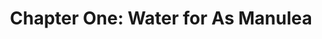 ---
permalink: /projects/chapter-two-education-for-as-manulea
layout: project
menu-color: 'dark'
title: "Chapter One: Water for As Manulea"
custom_css:
  - '/assets/css/project.css'
custom_js: 
  - '/assets/js/project.js'
# Content
headerImageUrl: https://lh3.googleusercontent.com/PeOXudwHFQIUfNPBRn_B5qM04XgXgOZmXMr53FaDZi1GdN4QHHrwYwCHB1FbcQivEs4wIbtLpccfHSP88xoyIV9h61FrrJ7joQwqvidE2kT3STUShIpDI_IwkEr04Pv6k7jeFBpar73t7EJ6ckLQV5QQl2meBWKgUbCURF3LWa04N6pZ5_MSE0VaY7i7A32pk-H6L0-bmP4ZJ0Om8ZXQiNU9C0RlRkKMIqMPVmYK_0gEthMO9H-wKI3zVNzLiw-Jjxivohd6IuFTUqerXceRLgZsMagXxeX8nPbH6e-xSYVdQCzdZpKVANSgLfxOM2W_Z7cYwQEstIsrrC2JPIRk01RYaTeIfY2i_mfg1zK8uvEBJizcWj9Eg_ijNuLEAYCLfl0RdMbLeMYWbW9gzpfj0iR7YMQ2ntgFRe6X7hNzxYMVB7rRerf2d_Av2yKexH2CrNLVAX82jvfvBG35k_Wa503Jgydf76knmHBR1SjckgUflujXTEkl3Fl8G5YQoQBWrGBSIHPtYHJGdy1XhaSBXWYT-PRr14Z2Nm0uvWg-X0yoeo3hWPJt8dVtQifhdFgoE9KtM5Li-LVCPnVf1gG6-9Pyeju0gyHfVzSdJMTsYDF3g40M9bXbof48kCssZq1Jt6FbP8wvf34vN78mPNpSWLhOpRABzjRAN3qKHVwsRR9vZne_o3NFZT0tNO342FaxSSEzScyXTwgqmkMOpiU-xAR4PxamkS0zVGUV7dX25gobpV2_-VjArnA=w2360-h1574-no
title: "Chapter One: Water for As Manulea"
location: "Desa As Manulea, Nusa Tenggara Timur"
sections:
  background:
    tabName: "Background"
    tabContent: |
      <div class="embed-responsive embed-responsive-16by9">
        <iframe class="embed-responsive-item" src="https://www.youtube.com/embed/Iq4lWUq2xlc" frameborder="0" allow="accelerometer; autoplay; encrypted-media; gyroscope; picture-in-picture" allowfullscreen></iframe>
      </div>
      <br/>
      <table class="table table-sm table-bordered">
        <tbody>
          <tr class="text-center">
            <td colspan="2">
              <strong>Project Information</strong>
            </td>
          </tr>
          <tr>
            <td>
              <span style="font-weight: 400;">School Name&nbsp;</span>
            </td>
            <td>
              <span style="font-weight: 400;">SDN As Manuela&nbsp;</span>
            </td>
          </tr>
          <tr>
            <td>
              <span style="font-weight: 400;">Location</span>
            </td>
            <td>
              <span style="font-weight: 400;">Malaka, East Nusa Tenggara&nbsp;</span>
            </td>
            </tr>
          <tr>
            <td>
              <span style="font-weight: 400;">Target&nbsp;</span>
            </td>
            <td>
              <span style="font-weight: 400;">202 Students, 13 Teachers&nbsp;</span>
            </td>
          </tr>
          <tr>
            <td>
              <span style="font-weight: 400;">Total Funding&nbsp;</span>
            </td>
            <td>
              <span style="font-weight: 400;">Rp.154.000.000&nbsp;</span>
            </td>
          </tr>
          <tr>
            <td>
              <span style="font-weight: 400;">Implementation Date&nbsp;</span>
            </td>
            <td>
              <span style="font-weight: 400;">4 - 8 August 2018&nbsp;</span>
            </td>
          </tr>
        </tbody>
      </table>
      <p class="first-reading-paragraph">
        Solar Chapter decided to make Education as its second chapter after seeing the students of SDN As Manulea during their first implementation visit for Chapter 1: Water for Umutnana, a neighboring village to As Manulea village. SDN As Manulea, at the time of visit, did not have running water in the school. The successful creation of new water channels, during Solar Chapter’s first project, led our team to believe the greater good we can engender to other places outside of Umutnana. One of the team’s ideas focuses on how the abundance of water near Umutnana can be used to the village’s advantage. Our team saw that we could build more waterways to resolve the water crisis still experienced in the surrounding villages. Lack of clean water in school is detrimental to the health and hygiene of students in SDN As Manulea and students misuse 2 hours of their study time to fetch water instead of productive learning. Additionally, the poor condition of the school building and unused library needs to be fixed to minimize the risk of fallen debris or further damage
      </p>
      <div class="lead-quote">
        <b>"Despite no running water, every day the classrooms are full of kids in white and red uniforms, still eager to learn"</b>
      </div>
  solution:
    tabName: "Solution"
    tabContent: |
      <div class="img-container">
        <img src="https://lh3.googleusercontent.com/zsnA2TQCTHpWDMwHPHbDSv8UGuSlJ9KJGwcDDJej9RNoXrtDcAGumiBKny2O30ViXFLIjzOPkhUCeAf9nx7FEAeBjitpaI_wYuzxxr5W3Wq4sJIfE4J9UY2d8kCvt1t4K3qiBS3dvaNYgIGUySRXt7s7bWNCDz1xM75BTb6uuXu5y1HxiLb4n8H3VraoS3sbGp8b8Es6xoOqf64UrFOl2nfvvlSVvvtq0AB0D4RQzlnWbNdvl8DK9CRLNYittpepWBTSAsU6eyBkCreMfKXV9-2-ZXiRQQwa9DIuQdCYJbpHW5aqX4eiEC95VO_wbjs2VHqe5X1sFsz7AakiXZfDARbTI3OavvCHEelN9dJDPBOKVbCEH2-2z1QEWGmRvNsGwFtcdbGW2CE_SztfG_Ds2J9BYN62vOtDp3YLRY8G8KbqXufoI10i15RMwzmQVXNrb2pfTwM3fzFN2vXKRKf9mNEXntz5dwDO_KoZ8PWw8iu2efprLMRsN4sGc2Y7B0_NkHEMTk2xN4gLWKA7dhhN7hLBFplpVlfwmU69fpR9B3FNwVwR1LIrPnByUxTUHa1IG4MTa_ImKzoUFQ8RcTafo_f2gEReOtcgunlvgTSRy9O3U9zq7cqLJrv5SgtcZc-Cpof3gaA_4lS_TkBvzZWZqOvAjHIGvGAt2c-yAcHg1doz4GrkWwdhpOhgpfWrqorvVCEmolSBbd0ui1ql8mmBj3ArrSZPzIE7msKA_egPE7uXErXqXKMjr7s=w1204-h686-no" class="img-fluid" />
      </div>
      <div class="img-container">
        <img src="https://lh3.googleusercontent.com/sU4zMBQKhfrqPtSuHIEKn8CHTkp_oqTTYDGkqcO1oBJaVHKKsAorN0HK4VXcTKOME90WiqZibeGufTvNUhtaMejT35yAL3HDOR5sBjH7RS2O90fh1iC94jaC95909KPj0Bb32Y_rKhdgsefT0ZrnDpeDz0uBFyrF_Dhr0uSL02eqr1T-6KQ59Wfp3-mJkPX9baSrPY7IJ0MIoyupCmDwYNhCNDqanpEPseFTK0zrx2NhWkk-iYsFg-p9mBhtT06J_PyxwLEU2krCS5TRpEXAtKctCvTAHBSyeesBkHn2EMHTKp6LdYCIHJAu0MQ4N1SnvYowsnw3EaUBkAKlmqfO8SUSZ_FEZBX7kjPOdPDsZWoxITuJUDUb4YAgYUHw0nXO7SLoPkm1jWt3IWf6kpwG8gxRAGEYSvpR2Uc15zujT-QSnRGxV5MQW-uER-8BRZOUwbaAnbtUhKzsGAXwUWxU5XhIOwAC-cZ7ccvrgse58-32KNij7hZQ1sN3z_h6jAemPwa44l5VCNkAHKe1IrIow2rJvoAmPx2N9e7IHJFP9fO8D-SH1aRNAXjvY9Fv6XBR2qFV1wAw7Hn5mYAn2XkPVC73Z7uAlZYacnzmJuGLSenRpORKUQmqjZ5rt3EFCL--p_51FnJJ6glqdkl8GvV1UsUDy2kYqqKv-DMZFUFzmGunxdc98QR_9GUbz0sDN3kRCj8khc7234SO-floBC7avgniKplrkVIXTzqoKCNHbHQPOUphtC1ywsk=w1184-h512-no" class="img-fluid" />
      </div>
  budget:
    tabName: "Budget"
    tabContent: |
      <table class="table table-sm table-bordered">
        <tbody>
          <tr>
            <td>&nbsp;</td>
            <td>
              <span style="font-weight: 400;">Price</span>
            </td>
            <td>
              <span style="font-weight: 400;">Unit</span>
            </td>
            <td>
              <span style="font-weight: 400;">Unit Price</span>
            </td>
            <td>
              <span style="font-weight: 400;">Total Price</span>
            </td>
          </tr>
          <tr>
            <td>
              <strong>SCHOOL REHABILITATION</strong>
            </td>
            <td>&nbsp;</td>
            <td>&nbsp;</td>
            <td>&nbsp;</td>
            <td>&nbsp;</td>
          </tr>
          <tr>
            <td>
              <span style="font-weight: 400;">Library Materials</span>
            </td>
            <td>
              <span style="font-weight: 400;">1</span>
            </td>
            <td>
              <span style="font-weight: 400;">Project</span>
            </td>
            <td>
              <span style="font-weight: 400;">Rp. 5,500,000.00</span>
            </td>
            <td>
              <span style="font-weight: 400;">Rp. 5,500,000.00</span>
            </td>
          </tr>
          <tr>
            <td>
            <span style="font-weight: 400;">Fix broken, run down ceilings</span>
            </td>
            <td>
            <span style="font-weight: 400;">1</span>
            </td>
            <td>
            <span style="font-weight: 400;">Project</span>
            </td>
            <td>
            <span style="font-weight: 400;">Rp. 41,122,500.00</span>
            </td>
            <td>
            <span style="font-weight: 400;">Rp. 41,122,500.00</span>
            </td>
          </tr>
          <tr>
            <td>
              <span style="font-weight: 400;">Plafond triplek 4mm</span>
            </td>
            <td>
              <span style="font-weight: 400;">175</span>
            </td>
            <td>&nbsp;</td>
            <td>
              <span style="font-weight: 400;">Rp. 50,700.00</span>
            </td>
            <td>
              <span style="font-weight: 400;">Rp. 8,872,500.00</span>
            </td>
          </tr>
          <tr>
            <td>
              <span style="font-weight: 400;">Site Preparation</span>
            </td>
            <td>
              <span style="font-weight: 400;">1</span>
            </td>
            <td>
              <span style="font-weight: 400;">Project</span>
            </td>
            <td>
              <span style="font-weight: 400;">Rp. 7,300,000.00</span>
            </td>
            <td>
              <span style="font-weight: 400;">Rp. 7,300,000.00</span>
            </td>
          </tr>
          <tr>
            <td>
              <strong>SANITATION</strong>
            </td>
            <td>&nbsp;</td>
            <td>&nbsp;</td>
            <td>&nbsp;</td>
            <td>&nbsp;</td>
          </tr>
          <tr>
            <td>
              <span style="font-weight: 400;">Materials</span>
            </td>
            <td>
              <span style="font-weight: 400;">1</span>
            </td>
            <td>
              <span style="font-weight: 400;">Project</span>
            </td>
            <td>
              <span style="font-weight: 400;">Rp. 5,400,000.00</span>
            </td>
            <td>
              <span style="font-weight: 400;">Rp. 5,400,000.00</span>
            </td>
          </tr>
          <tr>
            <td>
              <span style="font-weight: 400;">Water Tank 3600 L Merk Profil</span>
            </td>
            <td>
              <span style="font-weight: 400;">1</span>
            </td>
            <td>&nbsp;</td>
            <td>
              <span style="font-weight: 400;">Rp. 5,000,000.00</span>
            </td>
            <td>
              <span style="font-weight: 400;">Rp. 5,000,000.00</span>
            </td>
          </tr>
          <tr>
            <td>
              <span style="font-weight: 400;">Solar Lighting</span>
            </td>
            <td>
              <span style="font-weight: 400;">2</span>
            </td>
            <td>&nbsp;</td>
            <td>
              <span style="font-weight: 400;">Rp. 300,000.00</span>
            </td>
            <td>
              <span style="font-weight: 400;">Rp. 600,000.00</span>
            </td>
          </tr>
          <tr>
            <td>
              <strong>PIPING</strong>
            </td>
            <td>&nbsp;</td>
            <td>&nbsp;</td>
            <td>&nbsp;</td>
            <td>&nbsp;</td>
          </tr>
          <tr>
            <td>
              <span style="font-weight: 400;">HDPE Black D40mm</span>
            </td>
            <td>
              <span style="font-weight: 400;">450</span>
            </td>
            <td>
              <span style="font-weight: 400;">m</span>
            </td>
            <td>
              <span style="font-weight: 400;">Rp. 22,700.00</span>
            </td>
            <td>
              <span style="font-weight: 400;">Rp. 10,215,000.00</span>
            </td>
          </tr>
          <tr>
            <td>
              <strong>RESEVOIR EXPANSION(12000L to 24000L)</strong>
            </td>
            <td>
              <span style="font-weight: 400;">1</span>
            </td>
            <td>
              <span style="font-weight: 400;">Project</span>
            </td>
            <td>
              <span style="font-weight: 400;">Rp. 25,000,000.00</span>
            </td>
            <td>
              <span style="font-weight: 400;">Rp. 25,000,000.00</span>
            </td>
          </tr>
          <tr>
            <td>
              <strong>SITE VISIT EXPENSE</strong>
            </td>
            <td>&nbsp;</td>
            <td>&nbsp;</td>
            <td>&nbsp;</td>
            <td>&nbsp;</td>
          </tr>
          <tr>
            <td>
            <span style="font-weight: 400;">Airplane Ticket</span>
            </td>
            <td>
            <span style="font-weight: 400;">5</span>
            </td>
            <td>&nbsp;</td>
            <td>
            <span style="font-weight: 400;">Rp. 3,500,000.00</span>
            </td>
            <td>
            <span style="font-weight: 400;">Rp. 17,500,000.00</span>
            </td>
          </tr>
          <tr>
            <td>
              <span style="font-weight: 400;">Ground Transport</span>
            </td>
            <td>
              <span style="font-weight: 400;">4</span>
            </td>
            <td>
              <span style="font-weight: 400;">Days</span>
            </td>
            <td>
              <span style="font-weight: 400;">Rp. 500,000.00</span>
            </td>
            <td>
              <span style="font-weight: 400;">Rp. 2,000,000.00</span>
            </td>
          </tr>
          <tr>
            <td>
              <span style="font-weight: 400;">Accomodation</span>
            </td>
            <td>
              <span style="font-weight: 400;">4</span>
            </td>
            <td>
              <span style="font-weight: 400;">Days</span>
            </td>
            <td>
              <span style="font-weight: 400;">Rp. 500,000.00</span>
            </td>
            <td>
              <span style="font-weight: 400;">Rp. 2,000,000.00</span>
            </td>
          </tr>
          <tr>
            <td>
              <strong>ADDITIONAL COST</strong>
            </td>
            <td>&nbsp;</td>
            <td>&nbsp;</td>
            <td>&nbsp;</td>
            <td>&nbsp;</td>
          </tr>
          <tr>
            <td>
              <span style="font-weight: 400;">Labor Cost</span>
            </td>
            <td>&nbsp;</td>
            <td>&nbsp;</td>
            <td>&nbsp;</td>
            <td>
              <span style="font-weight: 400;">Rp. 5,000,000.00</span>
            </td>
          </tr>
          <tr>
            <td>
              <span style="font-weight: 400;">Shipping</span>
            </td>
            <td>
              <span style="font-weight: 400;">1</span>
            </td>
            <td>
              <span style="font-weight: 400;">Project</span>
            </td>
            <td>
              <span style="font-weight: 400;">Rp. 5,000,000.00</span>
            </td>
            <td>
              <span style="font-weight: 400;">Rp. 5,000,000.00</span>
            </td>
          </tr>
          <tr>
            <td>
              <span style="font-weight: 400;">UNFORSEEN EXPENSE (10%)</span>
            </td>
            <td>&nbsp;</td>
            <td>&nbsp;</td>
            <td>&nbsp;</td>
            <td>
              <span style="font-weight: 400;">Rp. 14,051,000.00</span>
            </td>
          </tr>
          <tr>
            <td>
              <span style="font-weight: 400;">GRAND TOTAL</span>
            </td>
            <td>&nbsp;</td>
            <td>&nbsp;</td>
            <td>&nbsp;</td>
            <td>
              <strong>Rp. 154,561,000.00</strong>
            </td>
          </tr>
        </tbody>
      </table>
  implementation:
    tabName: "Implementation"
    tabContent: |
      <p class="first-reading-paragraph">
        An effort to solve these problems, Solar Chapter expanded their pipelines to As Manulea village as well as renovated the facilities in As Manulea Public Elementary School as the theme for the second project. Through hard work and persistence of the entire Solar Chapter team, as well as generosity from all who donated, we were able to raise Rp. 157,483,849.00 in offline donations and crowdfunding systems from the website, Kitabisa.com. These donations will help meet the financial needs for the mission of this project.
      </p>
      <p>
        The results were more than satisfactory. The fundamental education supplies were sent on time and the process of transforming the library into a “Ruang Kreatif” was successful. The students and parents were very much involved in painting and decorating the room. The sanitation facilities were successfully implemented and the ceilings were replaced in a timely manner. We have witnessed first-hand how this project brings joy to more than  200 students in SDN As Manulea. Now, these kids can spend their time in the library instead of carrying jerry cans
      </p>
fundraisingText:
fundraisingUrl: https://kitabisa.com/campaign/solarchapter2 
---
